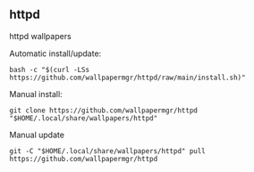 ## httpd
  
httpd wallpapers  
  
Automatic install/update:
  
```shell
bash -c "$(curl -LSs https://github.com/wallpapermgr/httpd/raw/main/install.sh)"
```
  
Manual install:
  
```shell
git clone https://github.com/wallpapermgr/httpd "$HOME/.local/share/wallpapers/httpd"
```
  
Manual update
  
```shell
git -C "$HOME/.local/share/wallpapers/httpd" pull https://github.com/wallpapermgr/httpd  
```
